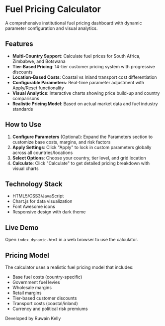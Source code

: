 # Fuel Pricing Calculator

A comprehensive institutional fuel pricing dashboard with dynamic parameter configuration and visual analytics.

## Features

- **Multi-Country Support**: Calculate fuel prices for South Africa, Zimbabwe, and Botswana
- **Tier-Based Pricing**: 14-tier customer pricing system with progressive discounts
- **Location-Based Costs**: Coastal vs Inland transport cost differentiation
- **Configurable Parameters**: Real-time parameter adjustment with Apply/Reset functionality
- **Visual Analytics**: Interactive charts showing price build-up and country comparisons
- **Realistic Pricing Model**: Based on actual market data and fuel industry standards

## How to Use

1. **Configure Parameters** (Optional): Expand the Parameters section to customize base costs, margins, and risk factors
2. **Apply Settings**: Click "Apply" to lock in custom parameters globally across all countries/locations
3. **Select Options**: Choose your country, tier level, and grid location
4. **Calculate**: Click "Calculate" to get detailed pricing breakdown with visual charts

## Technology Stack

- HTML5/CSS3/JavaScript
- Chart.js for data visualization
- Font Awesome icons
- Responsive design with dark theme

## Live Demo

Open `index_dynamic.html` in a web browser to use the calculator.

## Pricing Model

The calculator uses a realistic fuel pricing model that includes:
- Base fuel costs (country-specific)
- Government fuel levies
- Wholesale margins
- Retail margins  
- Tier-based customer discounts
- Transport costs (coastal/inland)
- Currency and political risk premiums

Developed by Ruwain Kelly
